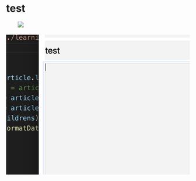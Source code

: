 # test
&nbsp;&nbsp;&nbsp;&nbsp;&nbsp;&nbsp;&nbsp;&nbsp;<img src="blob:http://localhost:8080/d3af23c3-4dc0-44e9-802c-01ce3ed42955"><br><br>
<img src="https://github.com/StrongDwarf/learning-notes/blob/master/public/img/1545016045233.png?raw=true">